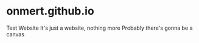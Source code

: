 # onmert.github.io
Test Website
It's just a website, nothing more
Probably there's gonna be a canvas
